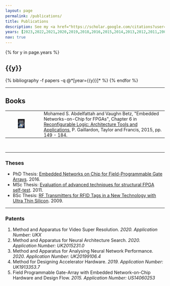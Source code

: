 ```yaml
---
layout: page
permalink: /publications/
title: Publications
description: See my <a href="https://scholar.google.com/citations?user=q4wBpWAAAAAJ">Google Scholar profile</a> for more information.<br>Click <a href="#books">here for books, patents and theses that I (co-)authored</a>.
years: [2023,2022,2021,2020,2019,2018,2016,2015,2014,2013,2012,2011,2009]
nav: true
---
```


<div class="publications">

{% for y in page.years %}
  <h2 class="year">{{y}}</h2>
  {% bibliography -f papers -q @*[year={{y}}]* %}
{% endfor %}

</div>


___
## Books
<a id="books"></a>

<table>
  <tr>
    <td style="padding:10px 40px 10px 40px">
      <img width="100px" class="z-depth-1 rounded" src="/assets/img/reconfig_book_cover.jpg" alt="Reconfigurable Logic Book">
    </td>
    <td style="padding:0px 00px 0px 20px">
      Mohamed S. Abdelfattah and Vaughn Betz, "Embedded Networks-on-Chip for FPGAs", Chapter 6 in <a href="https://www.routledge.com/Reconfigurable-Logic-Architecture-Tools-and-Applications/Gaillardon/p/book/9781482262186">Reconfigurable Logic: Architecture Tools and Applications</a>, P. Gaillardon, Taylor and Francis, 2015, pp. 149 - 184.
    </td>
  </tr>
</table>
<br>

___
### Theses  
- PhD Thesis: [Embedded Networks on Chip for Field-Programmable Gate Arrays](/assets/pdf/phd_thesis.pdf). 2016.
- MSc Thesis: [Evaluation of advanced techniques for structural FPGA self-test](/assets/pdf/msc_thesis.pdf). 2011.
- BSc Thesis: [RF Transmitters for RFID Tags in a New Technology with Ultra Thin Silicon](/assets/pdf/bsc_thesis.pdf). 2009.

___
### Patents
1. Method and Apparatus for Video Super Resolution. *2020. Application Number: UKX*
1. Method and Apparatus for Neural Architecture Search. *2020. Application Number: UK2015231.0*
1. Method and Apparatus for Analysing Neural Network Performance. *2020. Application Number: UK20199106.4*
1. Method for Designing Accelerator Hardware. *2019. Application Number: UK1913353.7*
1. Field Programmable Gate-Array with Embedded Network-on-Chip Hardware and Design Flow. *2015. Application Number: US14060253*